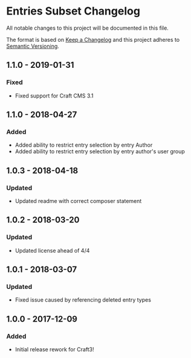 # Entries Subset Changelog

All notable changes to this project will be documented in this file.

The format is based on [Keep a Changelog](http://keepachangelog.com/) and this project adheres to [Semantic Versioning](http://semver.org/).

## 1.1.0 - 2019-01-31
### Fixed
- Fixed support for Craft CMS 3.1

## 1.1.0 - 2018-04-27
### Added
- Added ability to restrict entry selection by entry Author
- Added ability to restrict entry selection by entry author's user group

## 1.0.3 - 2018-04-18
### Updated
- Updated readme with correct composer statement

## 1.0.2 - 2018-03-20
### Updated
- Updated license ahead of 4/4

## 1.0.1 - 2018-03-07
### Updated
- Fixed issue caused by referencing deleted entry types

## 1.0.0 - 2017-12-09
### Added
- Initial release rework for Craft3!
